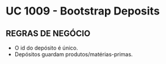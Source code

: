# UC 1009 - Bootstrap Deposits #

## REGRAS DE NEGÓCIO ##

* O id do depósito é único.
* Depósitos guardam produtos/matérias-primas.